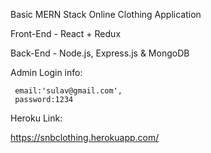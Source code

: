 Basic MERN Stack Online Clothing Application

Front-End - React + Redux

Back-End - Node.js, Express.js & MongoDB

Admin Login info:

     email:'sulav@gmail.com',
     password:1234
     
     
Heroku Link:

https://snbclothing.herokuapp.com/
